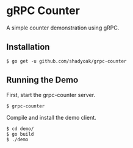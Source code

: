 # gRPC Counter

A simple counter demonstration using gRPC.

## Installation

```console
$ go get -u github.com/shadyoak/grpc-counter
```

## Running the Demo

First, start the grpc-counter server.

```console
$ grpc-counter
```

Compile and install the demo client.

```console
$ cd demo/
$ go build
$ ./demo
```
